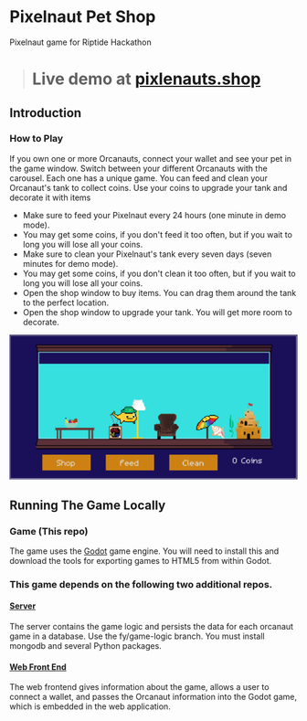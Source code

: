 # Pixelnaut Pet Shop
Pixelnaut game for Riptide Hackathon

> # Live demo at **[pixlenauts.shop](https://pixelnauts.shop)**

## Introduction
### How to Play
If you own one or more Orcanauts, connect your wallet and see your pet in the game window.
Switch between your different Orcanauts with the carousel.
Each one has a unique game. You can feed and clean your Orcanaut's tank to collect coins.
Use your coins to upgrade your tank and decorate it with items
- Make sure to feed your Pixelnaut every 24 hours (one minute in demo mode).
- You may get some coins, if you don't feed it too often, but if you wait to long you will lose all your coins.</li>
- Make sure to clean your Pixelnaut's tank every seven days (seven minutes for demo mode).
- You may get some coins, if you don't clean it too often, but if you wait to long you will lose all your coins.</li>
- Open the shop window to buy items. You can drag them around the tank to the perfect location.</li>
- Open the shop window to upgrade your tank. You will get more room to decorate.</li></ul></div>

![Pixelnaut Pet Shop Screenshot](petshop.png)

## Running The Game Locally

### Game (This repo)
The game uses the [Godot](https://godotengine.org/) game engine. You will need to 
install this and download the tools for exporting games to HTML5 from within Godot.

### This game depends on the following two additional repos.

#### [Server](https://github.com/Baloguna16/pixelnaut-game-server) 

The server contains the game logic and persists the data for each orcanaut game in a database. 
Use the fy/game-logic branch. You must install mongodb and several Python packages.

#### [Web Front End](https://github.com/fuzzyyeti/pixelnaut-riptide)
The web frontend gives information about the game, allows a user to connect a wallet, 
and passes the Orcanaut information into the Godot game, which is embedded in the web application.
